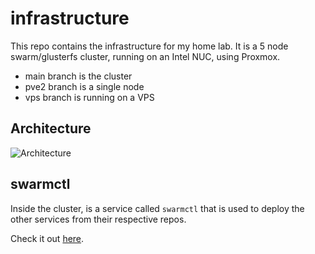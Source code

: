 # infrastructure

This repo contains the infrastructure for my home lab. It is a 5 node swarm/glusterfs cluster, running on an Intel NUC, using Proxmox.

- main branch is the cluster
- pve2 branch is a single node
- vps branch is running on a VPS

## Architecture

![Architecture](https://i.gyazo.com/3922ff9ed576e1637beb43e5c612fcfe.png)


## swarmctl

Inside the cluster, is a service called `swarmctl` that is used to deploy the other services from their respective repos.

Check it out [here](https://github.com/alexraskin/swarmctl).

